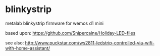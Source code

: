 # blinkystrip
metalab blinkystrip firmware for wemos d1 mini

based upon: https://github.com/Snipercaine/Holiday-LED-files

see also: http://www.puckstar.com/ws2811-ledstrip-controlled-via-wifi-with-home-assistant/
